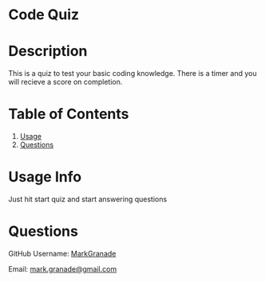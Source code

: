 # Code Quiz

# Description

This is a quiz to test your basic coding knowledge. There is a timer and you will recieve a score on completion.

# Table of Contents

1. [Usage](#usage)
2. [Questions](#questions)

# Usage Info

Just hit start quiz and start answering questions

# Questions

GitHub Username: [MarkGranade](https://github.com/MarkGranade)

Email: <mark.granade@gmail.com>
